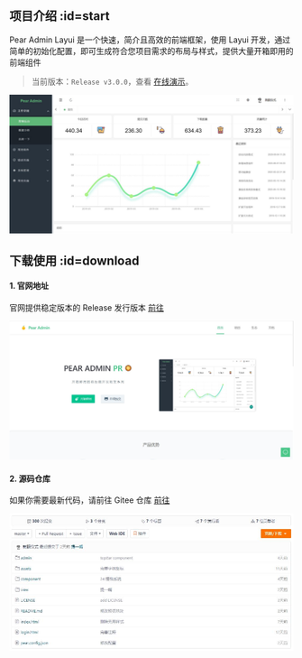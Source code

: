 ## 项目介绍  :id=start

Pear Admin Layui 是一个快速，简介且高效的前端框架，使用 Layui 开发，通过简单的初始化配置，即可生成符合您项目需求的布局与样式，提供大量开箱即用的前端组件

> 当前版本：`Release v3.0.0`，查看 [在线演示](http://layui.pearadmin.com)。
 
![开始使用](README_files/3.jpg)


## 下载使用  :id=download


#### 1. 官网地址

官网提供稳定版本的 Release 发行版本 [前往](http://www.pearadmin.com)

![官方网址](README_files/1.jpg)

#### 2. 源码仓库

如果你需要最新代码，请前往 Gitee 仓库 [前往](https://gitee.com/Jmysy/Pear-Admin-Layui)

![源码仓库](README_files/2.jpg)


